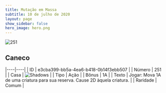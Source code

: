 ```yaml
---
title: Mutação em Massa
subtitle: 10 de julho de 2020
layout: page
show_sidebar: false
hero_image: hero.png
---
```


![251](https://cdn.keyforgegame.com/media/card_front/pt/479_251_8932GXGRJV3G_pt.png)

## Caneco

|----|----|
| ID | e3cba399-bb5a-4ea6-b418-0b14f3ebb507 |
| Número | 251 |
| Casa | ![Shadows](https://archonarcana.com/images/thumb/e/ee/Shadows.png/22px-Shadows.png "Sombras") |
| Tipo | Ação |
| Bônus | 1A |
| Texto | Jogar: Mova 1A de uma criatura  para sua reserva. Cause 2D àquela  criatura. |
| Raridade | Comum |
